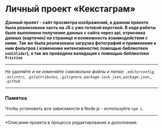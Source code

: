 # Личный проект «Кекстаграм»
**Данный проект - сайт просмотра изображений, в данном проекте была реализована часть на JS с уже готовой версткой.
В ходе работы было выполнено получение данных с сайта через api, отрисовка данных (карточек) на странице и вохможность взаимодействия с ними.
Так же была реализована загрузка фотографий  и применение к ним фильтров ( изменение интенсивностис помощью библиотеки `noUiSlider`), а так же проведена валидация с помощью библиотеки `Pristine`**


---

_Не удаляйте и не изменяйте самовольно файлы и папки:_
_`.editorconfig`, `.eslintrc`, `.gitattributes`, `.gitignore`, `package-lock.json`, `package.json`., `.github`_

---

### Памятка
Чтобы установить все зависимости в Node.js - используйте `npm i`.


---
*Описание проекта в процессе редактирования и дополнения.
